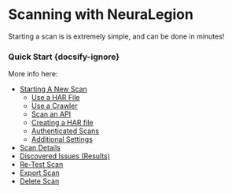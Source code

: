 # Scanning with NeuraLegion
Starting a scan is is extremely simple, and can be done in minutes!

### Quick Start {docsify-ignore}
More info here:
- [Starting A New Scan](user-guide/scans/new-scan.md)
  - [Use a HAR File](user-guide/scans/new-scan.md#using-a-har-file)
  - [Use a Crawler](user-guide/scans/new-scan.md#using-a-crawler)
  - [Scan an API](user-guide/scans/new-scan.md#scanning-an-api)
  - [Creating a HAR file](user-guide/scans/creating-HAR-file.md)
  - [Authenticated Scans](user-guide/scans/authenticated-scans.md)
  - [Additional Settings](user-guide/scans/additional-settings.md)
- [Scan Details](user-guide/scans/scan-details.md)
- [Discovered Issues (Results)](user-guide/scans/issues/overview.md)
- [Re-Test Scan](user-guide/scans/re-test-scan.md)
- [Export Scan](user-guide/scans/export-scan.md)
- [Delete Scan](user-guide/scans/delete-scan.md)

<!-- <hr style="height:2px;background-color:#d1d3d4"> -->

<!-- TODO: Add overview of 'Scans' page -->